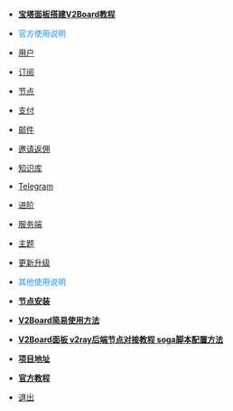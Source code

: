   * [__宝塔面板搭建V2Board教程__](V2Board/)
  * <font color="#1E90FF">官方使用说明</font>

  * [用户](V2Board/gfsy)
  * [订阅](V2Board/gfsy1)
  * [节点](V2Board/gfsy2)
  * [支付](V2Board/gfsy3)
  * [邮件](V2Board/gfsy4)
  * [邀请返佣](V2Board/gfsy5)
  * [知识库](V2Board/gfsy6)
  * [Telegram](V2Board/gfsy7)
  * [进阶](V2Board/gfsy8)
  * [服务端](V2Board/gfsy9)
  * [主题](V2Board/gfsy10)
  * [更新升级](V2Board/gfsy11)
  * <font color="#1E90FF">其他使用说明</font>

 * [__节点安装__](V2Board/jdaz)
  * [__V2Board简易使用方法__](V2Board/jy)
  * [__V2Board面板 v2ray后端节点对接教程 soga脚本配置方法__](V2Board/dj)
  * [__项目地址__](https://github.com/v2board/v2board)
  * [__官方教程__](https://docs.v2board.com/)
  * [退出]()
